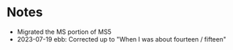 # Notes

* Migrated the MS portion of MS5 
* 2023-07-19 ebb: Corrected up to "When I was about fourteen / fifteen"